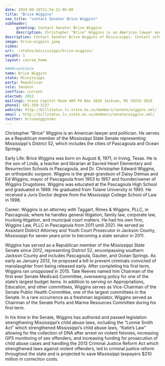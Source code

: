 ```yaml
---
date: 2024-04-16T11:54:12-05:00
title: "Brice Wiggins"
seo_title: "contact Senator Brice Wiggins"
subheader:
     greeting: Contact Senator Brice Wiggins
     description: Christopher "Brice" Wiggins is an American lawyer and politician. He serves as a Republican member of the Mississippi State Senate representing Mississippi's District 52, which includes the cities of Pascagoula and Ocean Springs.
description: Contact Senator Brice Wiggins of Mississippi. Contact information for Brice Wiggins includes email address, phone number, and mailing address.
image: brice-wiggins.jpeg
video:
url:  /states/mississippi/brice-wiggins/
weight: 1
layout: course_home

####candidate
name: Brice Wiggins
state: Mississippi
party: Republican
role: Senator
inoffice: current
elected: 2012
mailing1: State Capitol Room 409 PO Box 1018 Jackson, MS 39215-1018
phone1: 601-359-3237
website: http://billstatus.ls.state.ms.us/members/senate/wiggins.xml/
email : http://billstatus.ls.state.ms.us/members/senate/wiggins.xml/
twitter: bricewigginsms
---
```


Christopher "Brice" Wiggins is an American lawyer and politician. He serves as a Republican member of the Mississippi State Senate representing Mississippi's District 52, which includes the cities of Pascagoula and Ocean Springs.

Early Life:
Brice Wiggins was born on August 8, 1971, in Irving, Texas. He is the son of Linda, a teacher and librarian at Sacred Heart Elementary and Resurrection Schools in Pascagoula, and Dr. Christopher Edward Wiggins, an orthopedic surgeon. Wiggins is the great-grandson of Daisy Delmas and Ed Wiggins, mayor of Pascagoula from 1953 to 1957 and founder/owner of Wiggins Drugstores. Wiggins was educated at the Pascagoula High School and graduated in 1989. He graduated from Tulane University in 1993. He received a Juris Doctor degree from the Mississippi College School of Law in 1998.

Career:
Wiggins is an attorney with Taggart, Rimes & Wiggins, PLLC, in Pascagoula; where he handles general litigation, family law, corporate law, trucking litigation, and municipal court matters. He had his own firm, Wiggins Law, PLLC in Pascagoula from 2011 until 2021. He served as Assistant District Attorney and Youth Court Prosecutor in Jackson County, Mississippi for seven years prior to becoming a state senator in 2011.

Wiggins has served as a Republican member of the Mississippi State Senate since 2012, representing District 52, encompassing southern Jackson County and includes Pascagoula, Gautier, and Ocean Springs. As early as January 2012, he proposed a bill to prevent criminals convicted of manslaughter from being released early. After completing his first term, Wiggins ran unopposed in 2015. Tate Reeves named him Chairman of the first ever Senate Medicaid Committee, overseeing policy for one of the state’s largest budget items. In addition to serving on Appropriations, Education, and other committees, Wiggins serves as Vice-Chairman of the Senate Public Health Committee, one of the largest committees in the Senate. In a rare occurrence as a freshman legislator, Wiggins served as Chairman of the Senate Ports and Marine Resources Committee during his first term.

In his time in the Senate, Wiggins has authored and passed legislation strengthening Mississippi’s child abuse laws, including the “Lonnie Smith Act” which strengthened Mississippi’s child abuse laws, “Katie’s Law” allowing for the collection of DNA after arrest on violent felonies, increasing GPS monitoring of sex offenders, and increasing funding for prosecution of child abuse cases and handling the 2013 Criminal Justice Reform Act which strengthened laws against violent offenders, led to criminal justice reform throughout the state and is projected to save Mississippi taxpayers $210 million in correction costs.
